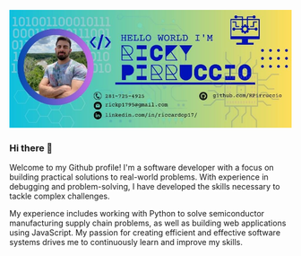 ![Header](./Ricky_Pirruccio_960x400_.jpg)

<!-- <img src="./Ricky Pirruccio (960 × 400 px).jpg" alt="Header" width="1280" height="400"> -->

### Hi there 👋

Welcome to my Github profile! I'm a software developer with a focus on building practical solutions to real-world problems. With experience in debugging and problem-solving, I have developed the skills necessary to tackle complex challenges.

My experience includes working with Python to solve semiconductor manufacturing supply chain problems, as well as building web applications using JavaScript. My passion for creating efficient and effective software systems drives me to continuously learn and improve my skills.
